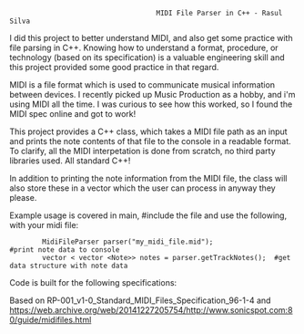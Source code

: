                                         MIDI File Parser in C++ - Rasul Silva

I did this project to better understand MIDI, and also get some practice with file parsing in C++.
Knowing how to understand a format, procedure, or technology (based on its specification) is a valuable 
engineering skill and this project provided some good practice in that regard.

MIDI is a file format which is used to communicate musical information between devices. I recently picked 
up Music Production as a hobby, and i'm using MIDI all the time. I was curious to see how this worked, so 
I found the MIDI spec online and got to work!

This project provides a C++ class, which takes a MIDI file path as an input and prints the note contents
of that file to the console in a readable format. To clarify, all the MIDI interpetation is done from 
scratch, no third party libraries used. All standard C++! 

In addition to printing the note information from the MIDI file, the class will also store these in a vector 
which the user can process in anyway they please.

Example usage is covered in main, #include the file and use the following, with your midi file:
        
            MidiFileParser parser("my_midi_file.mid");               #print note data to console
            vector < vector <Note>> notes = parser.getTrackNotes();  #get data structure with note data


Code is built for the following specifications:

Based on RP-001_v1-0_Standard_MIDI_Files_Specification_96-1-4 and
https://web.archive.org/web/20141227205754/http://www.sonicspot.com:80/guide/midifiles.html

